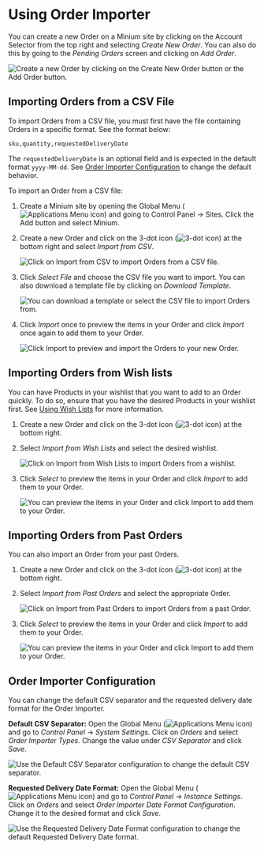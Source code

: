 # Using Order Importer

You can create a new Order on a Minium site by clicking on the Account Selector from the top right and selecting *Create New Order*. You can also do this by going to the *Pending Orders* screen and clicking on *Add Order*.

![Create a new Order by clicking on the Create New Order button or the Add Order button.](./using-order-importer/images/01.png)

## Importing Orders from a CSV File

To import Orders from a CSV file, you must first have the file containing Orders in a specific format. See the format below:

`sku,quantity,requestedDeliveryDate`

The `requestedDeliveryDate` is an optional field and is expected in the default format `yyyy-MM-dd`. See [Order Importer Configuration](#order-importer-configuration) to change the default behavior.

To import an Order from a CSV file:

1. Create a Minium site by opening the Global Menu (![Applications Menu icon](../../images/icon-applications-menu.png)) and going to Control Panel &rarr; Sites. Click the Add button and select Minium.

1. Create a new Order and click on the 3-dot icon (![3-dot icon](../../images/icon-actions.png)) at the bottom right and select *Import from CSV*.

   ![Click on Import from CSV to import Orders from a CSV file.](./using-order-importer/images/02.png)

1. Click *Select File* and choose the CSV file you want to import. You can also download a template file by clicking on *Download Template*.

   ![You can download a template or select the CSV file to import Orders from.](./using-order-importer/images/03.png)

1. Click *Import* once to preview the items in your Order and click *Import* once again to add them to your Order.

   ![Click Import to preview and import the Orders to your new Order.](./using-order-importer/images/04.gif)

## Importing Orders from Wish lists

You can have Products in your wishlist that you want to add to an Order quickly. To do so, ensure that you have the desired Products in your wishlist first. See [Using Wish Lists](../../creating-store-content/using-wish-lists.md) for more information.

1. Create a new Order and click on the 3-dot icon (![3-dot icon](../../images/icon-actions.png)) at the bottom right.

1. Select *Import from Wish Lists* and select the desired wishlist.

   ![Click on Import from Wish Lists to import Orders from a wishlist.](./using-order-importer/images/05.png)

1. Click *Select* to preview the items in your Order and click *Import* to add them to your Order.

   ![You can preview the items in your Order and click Import to add them to your Order.](./using-order-importer/images/07.gif)

## Importing Orders from Past Orders

You can also import an Order from your past Orders.

1. Create a new Order and click on the 3-dot icon (![3-dot icon](../../images/icon-actions.png)) at the bottom right.

1. Select *Import from Past Orders* and select the appropriate Order.

   ![Click on Import from Past Orders to import Orders from a past Order.](./using-order-importer/images/06.png)

1. Click *Select* to preview the items in your Order and click *Import* to add them to your Order.

   ![You can preview the items in your Order and click Import to add them to your Order.](./using-order-importer/images/08.gif)

## Order Importer Configuration

You can change the default CSV separator and the requested delivery date format for the Order Importer.

**Default CSV Separator:** Open the Global Menu (![Applications Menu icon](../../images/icon-applications-menu.png)) and go to *Control Panel* &rarr; *System Settings*. Click on *Orders* and select *Order Importer Types*. Change the value under *CSV Separator* and click *Save*.

![Use the Default CSV Separator configuration to change the default CSV separator.](./using-order-importer/images/09.png)

**Requested Delivery Date Format:** Open the Global Menu (![Applications Menu icon](../../images/icon-applications-menu.png)) and go to *Control Panel* &rarr; *Instance Settings*. Click on *Orders* and select *Order Importer Date Format Configuration*. Change it to the desired format and click *Save*.

![Use the Requested Delivery Date Format configuration to change the default Requested Delivery Date format.](./using-order-importer/images/10.png)
